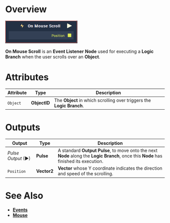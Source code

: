 # Overview

![The On Mouse Scroll Node.](../../../.gitbook/assets/node-on-mouse-scroll.png)

**On Mouse Scroll** is an **Event Listener** **Node** used for executing a **Logic Branch** when the user scrolls over an **Object**.

# Attributes

|Attribute|Type|Description|
|---|---|---|
| `Object` | **ObjectID** | The **Object** in which scrolling over triggers the **Logic Branch**.|


# Outputs

|Output|Type|Description|
|---|---|---|
|*Pulse Output* (►)|**Pulse**|A standard **Output Pulse**, to move onto the next **Node** along the **Logic Branch**, once this **Node** has finished its execution.|
| `Position` | **Vector2** | **Vector** whose Y coordinate indicates the direction and speed of the scrolling. |

# See Also

* [**Events**](../README.md)
* [**Mouse**](README.md)

